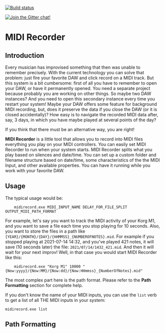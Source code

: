 [![Build status](https://github.com/icalvo/Icm.MidiRecorder/actions/workflows/ci.yml/badge.svg)](https://github.com/icalvo/Icm.MidiRecorder/actions/workflows/ci.yml)

[![Join the Gitter chat!](https://badges.gitter.im/gsscoder/commandline.svg)](https://gitter.im/gsscoder/commandline?utm_source=badge&utm_medium=badge&utm_campaign=pr-badge&utm_content=badge)


# MIDI Recorder

## Introduction

Every musician has improvised something that then was unable to remember precisely. With the current technology you can solve that problem: just fire your favorite DAW and click record on a MIDI track. But this system is a bit cumbersome: first of all you have to remember to open your DAW, or have it permanently opened. You need a separate project because probably you are working on other things. So maybe two DAW instances? And you need to open this secondary instance every time you restart your system! Maybe your DAW offers some feature for background MIDI recording, but, does it preserve the data if you close the DAW (or it is closed accidentally)? How easy is to navigate the recorded MIDI data after, say, 3 days, in which you have maybe played at several points of the day?

If you think that there must be an alternative way, you are right!

**MIDI Recorder** is a little tool that allows you to record into MIDI files everything you play on your MIDI controllers. You can easily set MIDI Recorder to run when your system starts. MIDI Recorder splits what you play based on silences and date/time. You can set up a custom folder and filename structure based on date/time, some characteristics of the the MIDI Input, and other available properties. You can have it running while you work with your favorite DAW.

## Usage

The typical usage would be:
```
    midirecord.exe MIDI_INPUT_NAME DELAY_FOR_FILE_SPLIT OUTPUT_MIDI_PATH_FORMAT
```

For example, let's say you want to track the MIDI activity of your Korg M1, and you want to save a file each time you stop playing for 10 seconds. Also, you want to store the files in a path like `{YEAR}/{MONTH}/{DAY}/{HHMMSS}_{NUMBEROFNOTES}.mid`. For example if you stopped playing at 2021-07-14 14:32, and you've played 421 notes, it will save (10 seconds later) the file: `2021/07/14/1432_421.mid`. And then it will wait for your next improv! Well, in that case you would start MIDI Recorder like this:

```
    midirecord.exe "Korg M1" 10000 "{Now:yyyy}/{Now:MM}/{Now:dd}/{Now:HHmmss}_{NumberOfNotes}.mid"
```

The most complex part here is the path format. Please refer to the **Path Formatting** section for complete help.

If you don't know the name of your MIDI inputs, you can use the `list` verb to get a list of all THE MIDI inputs in your system:

```
midirecord.exe list
```

## Path Formatting

